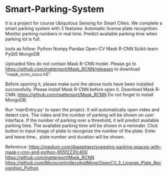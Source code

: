 # Smart-Parking-System
It is a project for course Ubiquitous Sensing for Smart Cities.
We complete a smart parking system with 3 features:
Automatic license plate recognition.
Monitor parking numbers in real time.
Predict available parking time when parking lot is full.

tools as follow:
Python
Numpy
Pandas
Open-CV
Mask R-CNN
Scikit-learn
PyQt5
MongoDB

Uploaded files do not contain Mask R-CNN model.
Please go to https://github.com/matterport/Mask_RCNN/releases to download "mask_rcnn_coco.h5".

Before opening it, please make sure the above tools have been installed successfully.
Please install Mask R-CNN before open it. Download Mask R-CNN: https://github.com/matterport/Mask_RCNN
Do not forget to install MongoDB.

Run 'mainEntry.py' to open the project. It will automatically open video and detect cars.
The video and the number of parking will be shown on user interface.
If the number of parking over a threshold, it will predict available parking time.
The available parking time will be shown in a reminder.
Click button to input image of plate to recognize the number of the plate.
Enter and leave time，plate number and duration will be shown.


Reference:
https://medium.com/@ageitgey/snagging-parking-spaces-with-mask-r-cnn-and-python-955f2231c400
https://github.com/matterport/Mask_RCNN
https://github.com/MicrocontrollersAndMore/OpenCV_3_License_Plate_Recognition_Python
